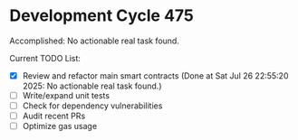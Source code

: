 # Development Cycle 475

Accomplished: No actionable real task found.

Current TODO List:

- [x] Review and refactor main smart contracts  (Done at Sat Jul 26 22:55:20 2025: No actionable real task found.)
- [ ] Write/expand unit tests
- [ ] Check for dependency vulnerabilities
- [ ] Audit recent PRs
- [ ] Optimize gas usage